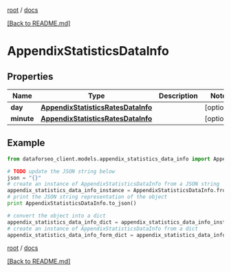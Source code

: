[root](./../ "root") / [docs](./ "docs")

[[Back to README.md]](./../README.md "[Back to README.md]")

# AppendixStatisticsDataInfo

## Properties

Name | Type | Description | Notes
------------ | ------------- | ------------- | -------------
**day** | [**AppendixStatisticsRatesDataInfo**](AppendixStatisticsRatesDataInfo.md) |  | [optional]
**minute** | [**AppendixStatisticsRatesDataInfo**](AppendixStatisticsRatesDataInfo.md) |  | [optional]

## Example

```python
from dataforseo_client.models.appendix_statistics_data_info import AppendixStatisticsDataInfo

# TODO update the JSON string below
json = "{}"
# create an instance of AppendixStatisticsDataInfo from a JSON string
appendix_statistics_data_info_instance = AppendixStatisticsDataInfo.from_json(json)
# print the JSON string representation of the object
print AppendixStatisticsDataInfo.to_json()

# convert the object into a dict
appendix_statistics_data_info_dict = appendix_statistics_data_info_instance.to_dict()
# create an instance of AppendixStatisticsDataInfo from a dict
appendix_statistics_data_info_form_dict = appendix_statistics_data_info.from_dict(appendix_statistics_data_info_dict)
```

  

[root](./../ "root") / [docs](./ "docs")

[[Back to README.md]](./../README.md "[Back to README.md]")